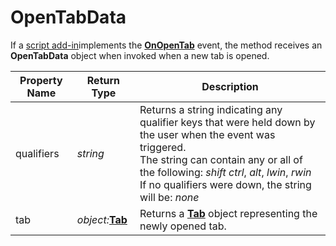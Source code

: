 # OpenTabData

If a [script add-in](/Manual/scripting/script_add-ins/README.md)implements the **[OnOpenTab](../scripting_events/onopentab.md)** event, the method receives an **OpenTabData** object when invoked when a new tab is opened.

| Property Name | Return Type | Description |
| --- | --- | --- |
| qualifiers | *string* | Returns a string indicating any qualifier keys that were held down by the user when the event was triggered.  <br />The string can contain any or all of the following: *shift* *ctrl*, *alt*, *lwin*, *rwin*  <br />If no qualifiers were down, the string will be: *none* |
| tab | *object:***[Tab](tab.md)** | Returns a **[Tab](tab.md)** object representing the newly opened tab. |

